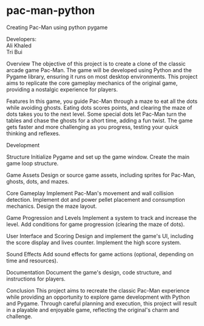 # pac-man-python
Creating Pac-Man using python pygame


Developers: <br>
Ali Khaled <br>
Tri Bui

Overview
The objective of this project is to create a clone of the classic arcade game Pac-Man. The game will be developed using Python and the Pygame library, ensuring it runs on most desktop environments. This project aims to replicate the core gameplay mechanics of the original game, providing a nostalgic experience for players.

Features
In this game, you guide Pac-Man through a maze to eat all the dots while avoiding ghosts. Eating dots scores points, and clearing the maze of dots takes you to the next level. Some special dots let Pac-Man turn the tables and chase the ghosts for a short time, adding a fun twist. The game gets faster and more challenging as you progress, testing your quick thinking and reflexes.

Development 

Structure
Initialize Pygame and set up the game window.
Create the main game loop structure.

Game Assets
Design or source game assets, including sprites for Pac-Man, ghosts, dots, and mazes.

Core Gameplay
Implement Pac-Man's movement and wall collision detection.
Implement dot and power pellet placement and consumption mechanics.
Design the maze layout.

Game Progression and Levels
Implement a system to track and increase the level.
Add conditions for game progression (clearing the maze of dots).

User Interface and Scoring
Design and implement the game's UI, including the score display and lives counter.
Implement the high score system.

Sound Effects
Add sound effects for game actions (optional, depending on time and resources).

Documentation
Document the game's design, code structure, and instructions for players.

Conclusion
This project aims to recreate the classic Pac-Man experience while providing an opportunity to explore game development with Python and Pygame. Through careful planning and execution, this project will result in a playable and enjoyable game, reflecting the original's charm and challenge.



